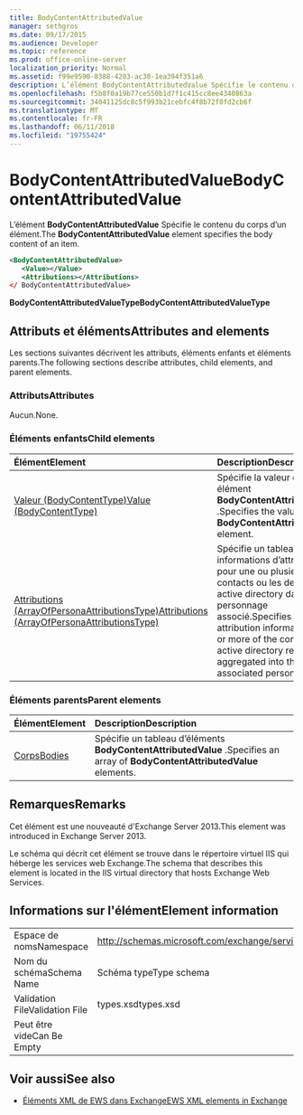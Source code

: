 ```yaml
---
title: BodyContentAttributedValue
manager: sethgros
ms.date: 09/17/2015
ms.audience: Developer
ms.topic: reference
ms.prod: office-online-server
localization_priority: Normal
ms.assetid: f99e9590-8388-4203-ac30-1ea394f351a6
description: L’élément BodyContentAttributedValue Spécifie le contenu du corps d’un élément.
ms.openlocfilehash: f5b8f0a19b77ce550b1d7f1c415cc8ee4340863a
ms.sourcegitcommit: 34041125dc8c5f993b21cebfc4f8b72f0fd2cb6f
ms.translationtype: MT
ms.contentlocale: fr-FR
ms.lasthandoff: 06/11/2018
ms.locfileid: "19755424"
---
```

# <a name="bodycontentattributedvalue"></a><span data-ttu-id="4fe21-103">BodyContentAttributedValue</span><span class="sxs-lookup"><span data-stu-id="4fe21-103">BodyContentAttributedValue</span></span>

<span data-ttu-id="4fe21-104">L’élément **BodyContentAttributedValue** Spécifie le contenu du corps d’un élément.</span><span class="sxs-lookup"><span data-stu-id="4fe21-104">The **BodyContentAttributedValue** element specifies the body content of an item.</span></span> 
  
```XML
<BodyContentAttributedValue>
   <Value></Value>
   <Attributions></Attributions>
</ BodyContentAttributedValue>
```

 <span data-ttu-id="4fe21-105">**BodyContentAttributedValueType**</span><span class="sxs-lookup"><span data-stu-id="4fe21-105">**BodyContentAttributedValueType**</span></span>
## <a name="attributes-and-elements"></a><span data-ttu-id="4fe21-106">Attributs et éléments</span><span class="sxs-lookup"><span data-stu-id="4fe21-106">Attributes and elements</span></span>

<span data-ttu-id="4fe21-107">Les sections suivantes décrivent les attributs, éléments enfants et éléments parents.</span><span class="sxs-lookup"><span data-stu-id="4fe21-107">The following sections describe attributes, child elements, and parent elements.</span></span>
  
### <a name="attributes"></a><span data-ttu-id="4fe21-108">Attributs</span><span class="sxs-lookup"><span data-stu-id="4fe21-108">Attributes</span></span>

<span data-ttu-id="4fe21-109">Aucun.</span><span class="sxs-lookup"><span data-stu-id="4fe21-109">None.</span></span>
  
### <a name="child-elements"></a><span data-ttu-id="4fe21-110">Éléments enfants</span><span class="sxs-lookup"><span data-stu-id="4fe21-110">Child elements</span></span>

|<span data-ttu-id="4fe21-111">**Élément**</span><span class="sxs-lookup"><span data-stu-id="4fe21-111">**Element**</span></span>|<span data-ttu-id="4fe21-112">**Description**</span><span class="sxs-lookup"><span data-stu-id="4fe21-112">**Description**</span></span>|
|:-----|:-----|
|[<span data-ttu-id="4fe21-113">Valeur (BodyContentType)</span><span class="sxs-lookup"><span data-stu-id="4fe21-113">Value (BodyContentType)</span></span>](value-bodycontenttype.md) <br/> |<span data-ttu-id="4fe21-114">Spécifie la valeur d’un élément **BodyContentAttributedValue** .</span><span class="sxs-lookup"><span data-stu-id="4fe21-114">Specifies the value of a **BodyContentAttributedValue** element.</span></span>  <br/> |
|[<span data-ttu-id="4fe21-115">Attributions (ArrayOfPersonaAttributionsType)</span><span class="sxs-lookup"><span data-stu-id="4fe21-115">Attributions (ArrayOfPersonaAttributionsType)</span></span>](attributions-arrayofpersonaattributionstype.md) <br/> |<span data-ttu-id="4fe21-116">Spécifie un tableau des informations d’attribution pour une ou plusieurs contacts ou les destinataires active directory dans le personnage associé.</span><span class="sxs-lookup"><span data-stu-id="4fe21-116">Specifies an array of attribution information for one or more of the contacts or active directory recipients aggregated into the associated persona.</span></span>  <br/> |
   
### <a name="parent-elements"></a><span data-ttu-id="4fe21-117">Éléments parents</span><span class="sxs-lookup"><span data-stu-id="4fe21-117">Parent elements</span></span>

|<span data-ttu-id="4fe21-118">**Élément**</span><span class="sxs-lookup"><span data-stu-id="4fe21-118">**Element**</span></span>|<span data-ttu-id="4fe21-119">**Description**</span><span class="sxs-lookup"><span data-stu-id="4fe21-119">**Description**</span></span>|
|:-----|:-----|
|[<span data-ttu-id="4fe21-120">Corps</span><span class="sxs-lookup"><span data-stu-id="4fe21-120">Bodies</span></span>](bodies.md) <br/> |<span data-ttu-id="4fe21-121">Spécifie un tableau d’éléments **BodyContentAttributedValue** .</span><span class="sxs-lookup"><span data-stu-id="4fe21-121">Specifies an array of **BodyContentAttributedValue** elements.</span></span>  <br/> |
   
## <a name="remarks"></a><span data-ttu-id="4fe21-122">Remarques</span><span class="sxs-lookup"><span data-stu-id="4fe21-122">Remarks</span></span>

<span data-ttu-id="4fe21-123">Cet élément est une nouveauté d'Exchange Server 2013.</span><span class="sxs-lookup"><span data-stu-id="4fe21-123">This element was introduced in Exchange Server 2013.</span></span>
  
<span data-ttu-id="4fe21-124">Le schéma qui décrit cet élément se trouve dans le répertoire virtuel IIS qui héberge les services web Exchange.</span><span class="sxs-lookup"><span data-stu-id="4fe21-124">The schema that describes this element is located in the IIS virtual directory that hosts Exchange Web Services.</span></span>
  
## <a name="element-information"></a><span data-ttu-id="4fe21-125">Informations sur l'élément</span><span class="sxs-lookup"><span data-stu-id="4fe21-125">Element information</span></span>

|||
|:-----|:-----|
|<span data-ttu-id="4fe21-126">Espace de noms</span><span class="sxs-lookup"><span data-stu-id="4fe21-126">Namespace</span></span>  <br/> |http://schemas.microsoft.com/exchange/services/2006/types  <br/> |
|<span data-ttu-id="4fe21-127">Nom du schéma</span><span class="sxs-lookup"><span data-stu-id="4fe21-127">Schema Name</span></span>  <br/> |<span data-ttu-id="4fe21-128">Schéma type</span><span class="sxs-lookup"><span data-stu-id="4fe21-128">Type schema</span></span>  <br/> |
|<span data-ttu-id="4fe21-129">Validation File</span><span class="sxs-lookup"><span data-stu-id="4fe21-129">Validation File</span></span>  <br/> |<span data-ttu-id="4fe21-130">types.xsd</span><span class="sxs-lookup"><span data-stu-id="4fe21-130">types.xsd</span></span>  <br/> |
|<span data-ttu-id="4fe21-131">Peut être vide</span><span class="sxs-lookup"><span data-stu-id="4fe21-131">Can Be Empty</span></span>  <br/> ||
   
## <a name="see-also"></a><span data-ttu-id="4fe21-132">Voir aussi</span><span class="sxs-lookup"><span data-stu-id="4fe21-132">See also</span></span>



- [<span data-ttu-id="4fe21-133">Éléments XML de EWS dans Exchange</span><span class="sxs-lookup"><span data-stu-id="4fe21-133">EWS XML elements in Exchange</span></span>](ews-xml-elements-in-exchange.md)

